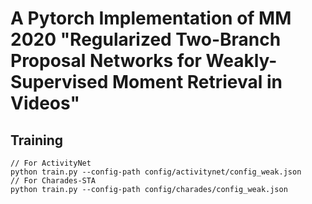 # A Pytorch Implementation of MM 2020 "Regularized Two-Branch Proposal Networks for Weakly-Supervised Moment Retrieval in Videos"

## Training 
```
// For ActivityNet
python train.py --config-path config/activitynet/config_weak.json
// For Charades-STA
python train.py --config-path config/charades/config_weak.json
```
